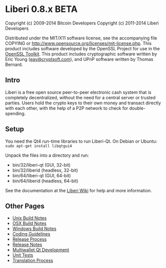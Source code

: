 Liberi 0.8.x BETA
====================

Copyright (c) 2009-2014 Bitcoin Developers
Copyright (c) 2011-2014 Liberi Developers

Distributed under the MIT/X11 software license, see the accompanying
file COPYING or http://www.opensource.org/licenses/mit-license.php.
This product includes software developed by the OpenSSL Project for use in the [OpenSSL Toolkit](http://www.openssl.org/). This product includes
cryptographic software written by Eric Young ([eay@cryptsoft.com](mailto:eay@cryptsoft.com)), and UPnP software written by Thomas Bernard.


Intro
---------------------
Liberi is a free open source peer-to-peer electronic cash system that is
completely decentralized, without the need for a central server or trusted
parties.  Users hold the crypto keys to their own money and transact directly
with each other, with the help of a P2P network to check for double-spending.


Setup
---------------------
You need the Qt4 run-time libraries to run Liberi-Qt. On Debian or Ubuntu:
	`sudo apt-get install libqtgui4`

Unpack the files into a directory and run:

- bin/32/liberi-qt (GUI, 32-bit)
- bin/32/liberid (headless, 32-bit)
- bin/64/liberi-qt (GUI, 64-bit)
- bin/64/liberid (headless, 64-bit)

See the documentation at the [Liberi Wiki](http://liberi.info)
for help and more information.


Other Pages
---------------------
- [Unix Build Notes](build-unix.md)
- [OSX Build Notes](build-osx.md)
- [Windows Build Notes](build-msw.md)
- [Coding Guidelines](coding.md)
- [Release Process](release-process.md)
- [Release Notes](release-notes.md)
- [Multiwallet Qt Development](multiwallet-qt.md)
- [Unit Tests](unit-tests.md)
- [Translation Process](translation_process.md)
